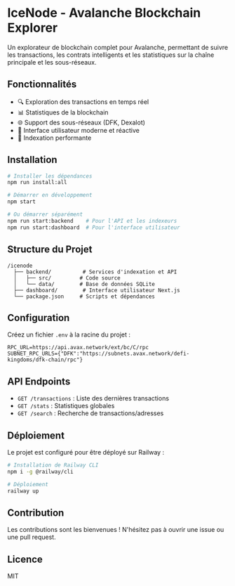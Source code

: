 # IceNode - Avalanche Blockchain Explorer

Un explorateur de blockchain complet pour Avalanche, permettant de suivre les transactions, les contrats intelligents et les statistiques sur la chaîne principale et les sous-réseaux.

## Fonctionnalités

- 🔍 Exploration des transactions en temps réel
- 📊 Statistiques de la blockchain
- 🌐 Support des sous-réseaux (DFK, Dexalot)
- 📱 Interface utilisateur moderne et réactive
- 🚀 Indexation performante

## Installation

```bash
# Installer les dépendances
npm run install:all

# Démarrer en développement
npm start

# Ou démarrer séparément
npm run start:backend    # Pour l'API et les indexeurs
npm run start:dashboard  # Pour l'interface utilisateur
```

## Structure du Projet

```
/icenode
  ├── backend/          # Services d'indexation et API
  │   ├── src/         # Code source
  │   └── data/        # Base de données SQLite
  ├── dashboard/        # Interface utilisateur Next.js
  └── package.json     # Scripts et dépendances
```

## Configuration

Créez un fichier `.env` à la racine du projet :

```env
RPC_URL=https://api.avax.network/ext/bc/C/rpc
SUBNET_RPC_URLS={"DFK":"https://subnets.avax.network/defi-kingdoms/dfk-chain/rpc"}
```

## API Endpoints

- `GET /transactions` : Liste des dernières transactions
- `GET /stats` : Statistiques globales
- `GET /search` : Recherche de transactions/adresses

## Déploiement

Le projet est configuré pour être déployé sur Railway :

```bash
# Installation de Railway CLI
npm i -g @railway/cli

# Déploiement
railway up
```

## Contribution

Les contributions sont les bienvenues ! N'hésitez pas à ouvrir une issue ou une pull request.

## Licence

MIT
